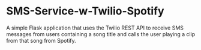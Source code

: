 # SMS-Service-w-Twilio-Spotify
A simple Flask application that uses the Twilio REST API to receive SMS messages from  users containing a song title and calls the user playing a clip from that song from Spotify.
